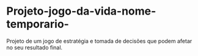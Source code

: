 # Projeto-jogo-da-vida-nome-temporario-

Projeto de um jogo de estratégia e tomada de decisões que podem afetar no seu resultado final.

